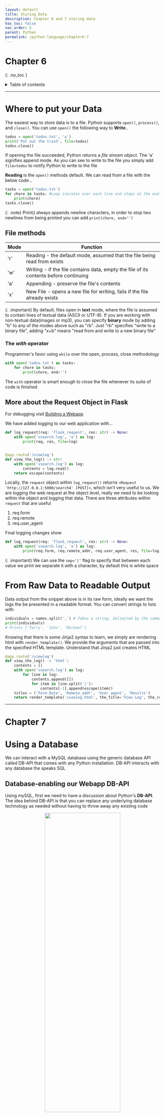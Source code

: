 ```yaml
---
layout: default
title: Storing Data
description: Chapter 6 and 7 storing data
has_toc: false
nav_order: 5
parent: Python
permalink: /python-language/chapter6-7
---
```


# Chapter 6
{: .no_toc }

<details closed markdown="block">
  <summary>
    Table of contents
  </summary>
  {: .text-delta }
1. TOC
{:toc}
</details>

---
# Where to put your Data
The easiest way to store data is to a file. Python supports `open()`, `process()`, and `close()`. You can use `open()` the following way to **Write**..

```python
todos = open('todos.txt', 'a')
print('Put out the trash', file=todos)
todos.close()
```

If opening the file succeeded, Python returns a _file stream object_. The 'a' signifies append mode. As you can see to write to the file you simply add `file=todos` to notify Python to write to the file

**Reading** is the `open()` methods default. We can read from a file with the below code...

```python
tasks = open('todos.txt')
for chore in tasks: #Loop iterates over each line and stops at the end of the file
    print(chore)
tasks.close()
```

{: .note}
Print() always appends newline characters, in order to stop two newlines from being printed you can add `print(chore, end='')`

## File methods

Mode | Function
----- | ------
'r' | Reading - the default mode, assumed that the file being read from exists
'w' | Writing - if the file contains data, empty the file of its contents before continuing 
'a' | Appending - preserve the file's contents
'x' | New File - opens a new file for writing, fails if the file already exists

{: .important}
By default, files open in __text__ mode, where the file is assumed to contain lines of textual data (ASCII or UTF-8). If you are working with non-textual data(images or mp3), you can specify __binary__ mode by adding "b" to any of the modes above such as "rb". Just "rb" specifies "write to a binary file", adding "x+b" means "read from and write to a new binary file"

### The _with_ operator
Programmer's favor using `while` over the open, process, close methodology

```python
with open('todos.txt') as tasks:
    for chore in tasks:
        print(chore, end='')
```

The `with` operator is smart enough to close the file whenever its suite of code is finished

## More about the Request Object in Flask
For debugging visit [Building a Webapp](chapter5#debugging)

We have added logging to our web application with...

```python
def log_request(req: 'flask_request', res: str) -> None:
    with open('vsearch.log', 'a') as log:
        print(req, res, file=log)


@app.route('/viewlog')
def view_the_log() -> str:
    with open('vsearch.log') as log:
        contents = log.read()
    return escape(contents)
```

Locally, the `request` object within `log_request()` returns `<Request 'http://127.0.0.1:5000/search4' [POST]>`, which isn't very useful to us. We are logging the web request at the object level, really we need to be looking within the object and logging that data. There are three attributes within `request` that are useful

1. req.form
2. req.remote
3. req.user_agent

Final logging changes show

```python
def log_request(req: 'flask_request', res: str) -> None:
    with open('vsearch.log', 'a') as log:
        print(req.form, req.remote_addr, req.user_agent, res, file=log, sep='|')
```

{: .important}
We can use the `sep='|'` flag to specify that between each value we print we separate it with a character, by default this is white space


# From Raw Data to Readable Output
Data output from the snippet above is in its raw form, ideally we want the logs the be presented in a readable format. You can convert strings to lists with

```python
individuals = names.split(',') # Takes a string, delimited by the comma and creates a list
print(individuals)
# Prints ['Terry', 'John', 'Michael']
```

Knowing that there is some Jinja2 syntax to learn, we simply are rendering html with `render_template()`. We provide the arguments that are passed into the specified HTML template. Understand that Jinja2 just creates HTML

```python
@app.route('/viewlog')
def view_the_log() -> 'html':
    contents = []
    with open('vsearch.log') as log:
        for line in log: 
            contents.append([])
            for item in line.split('|'):
                contents[-1].append(escape(item))
    titles = ('Form Data', 'Remote_addr', 'User_agent', 'Results')
    return render_template('viewlog.html', the_title='View Log', the_row_titles=titles, the_data=contents)
```

---

# Chapter 7

# Using a Database
We can interact with a MySQL database using the generic database API called DB-API that comes with any Python installation. DB-API interacts with any database the speaks SQL

## Database-enabling our Webapp DB-API
Using mySQL, first we need to have a discussion about Python's **DB-API**. The idea behind DB-API is that you can replace any underlying database technology as needed without having to throw away any existing code

<p align="center">
  <img src="{{site.baseurl}}/assets/python/db-api.png"  width="70%" height="50%">
</p>

### Define your connection characteristics
There are four pieces of information that you need when connecting to MySQL: the IP address/name of the computer running the MySQL server, the user ID to use, the password associated with the user ID, and the name of the database the user ID wants to interact with

DB-API allows us to put this info in a dictionary with

```python
dbconfig = { 'host': '127.0.0.1',
            'user': 'vsearch',
            'password': 'vsearchpasswd',
            'database': 'vsearchlogDB'}
```

### Import mysql.connector
Import `mysql.connector` into your file, this import makes the MySQL-specific driver available to the DB-API

### Establish a connection to the server
Use DB-API's `connect` function to establish a connection to the server. We save a reference in `conn`

```python
conn = mysql.connector.connect(**dbconfig)
```

The ** is strange, it tells the `connect` function that a dictionary of arguements is being supplied in a single variable

### Open a cursor
To send SQL statements to the database as well as receive results we need a _cursor_. Think of the cursor as being the database equivalent to a file handler. Creating one is simple

```python
cursor = conn.cursor()
```

### Do the SQL
For ease of use use triple quoted string when sending SQL statements to the database and prefix the variable with an _

```python
_SQL = """show tables"""
cursor.execute(_SQL)
```

Result do not show immediately when sent back, you have to ask for them with a cursor method

- `cursor.fetchone` retrieves a single row of results
- `cursor.fetchmany` retrieves the number of rows you specify
- `cursor.fetchall` retrieves all rows

```python
res = cursor.fetchall()
print(res)
```

A list of tuples is returned by `cursor.fetchall`

## Database configuration  

Knowing that we need to have a mySQL python connector we can find it on Oracle's homepage. After we can set up our database with

```bash
# Bash command to start mysql from cli
mysql -u root -p
```

```sql
-- SQL commands to create database and user
create database vsearchlogDB;
create user 'vsearch' identified by 'vsearchpasswd';
grant all privilesges on vsearchlogDB.* to 'vsearch';
```

We will be storing the phrase, letters, IP address, browser string, result values, a unique ID for each logged request, and a timestamp

To create we login to the database with `mysql -u vsearch -p vsearchlogDB` and enter the following SQL statements

```sql
create table log (
id int auto_increment primary key,
ts timestamp default current_timestamp, 
phrase varchar(128) not null,
letters varchar(32) not null,
ip varchar(16) not null,
browser_string varchar(256) not null, 
results varchar(64) not null );
```

The created table should look like the following after issuing `describe log`

<p align="center">
  <img src="{{site.baseurl}}/assets/python/vsearchdb.png"  width="70%" height="50%">
</p>

## Inserting data
Avoid hardcoding data into a string to send to the database with `insert()`. Data placeholders can be used and look like

```python
 _SQL = """insert into log
            (phrase, letters, ip, browser_string, results)
            (%s, %s, %s, %s, %s)"""
cursor.execute(_SQL, ('hitch-hiker', 'xyz', '127.0.0.1', 'Safari', 'set()'))
```

Data values are passed in when `execute()` is called. Writing to a database is an expensive operation. Eventually the data will write from cache but, you can force the write with

```python
conn.commit()
```

## Closing connection
Close the connection to the database with

```python
cursor.close()
conn.close()
```

---

# Note about Flask UserAgent parsing - `ua-parser`
It took me forever to understand why `request.user_agent.browser` would not return anything. Apparently it was deprecated. I used a handy Python library called [ua-parser](https://github.com/ua-parser/uap-python)

```bash
pip3 install ua-parser
```

```python
from ua_parser import user_agent_parser
user_agent = req.headers.get('User-Agent')
parsed_agent = user_agent_parser.ParseUserAgent(user_agent)
parsed_agent['family']
```









